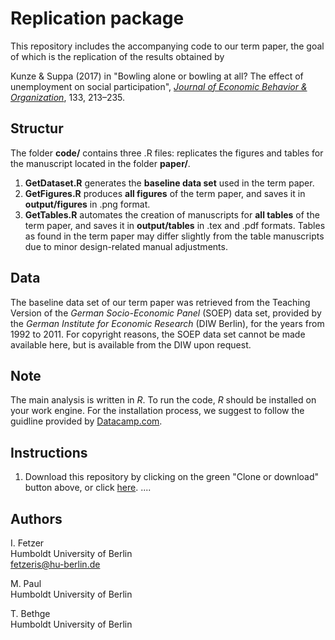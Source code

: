# Replication package

This repository includes the accompanying code to our term paper, the goal of which is the replication of the results obtained by 

Kunze & Suppa (2017) in "Bowling alone or bowling at all? The effect of unemployment on social participation", 
*[Journal of Economic Behavior & Organization](https://doi.org/10.1016/j.jebo.2016.11.012)*, 133, 213–235. 

## Structur
The folder **code/** contains three .R files:  replicates the figures and tables for the manuscript located in the folder **paper/**.
1. **GetDataset.R** generates the **baseline data set** used in the term paper.
2. **GetFigures.R** produces **all figures** of the term paper, and saves it in **output/figures** in .png format.
3. **GetTables.R** automates the creation of manuscripts for **all tables** of the term paper, and saves it in **output/tables** in .tex and .pdf formats. Tables as found in the term paper may differ slightly from the table manuscripts due to minor design-related manual adjustments. 

## Data 
The baseline data set of our term paper was retrieved from the Teaching Version of the *German Socio-Economic Panel* (SOEP) data set, provided by the *German Institute for Economic Research* (DIW Berlin), for the years from 1992 to 2011. 
For copyright reasons, the SOEP data set cannot be made available here, but is available from the DIW upon request. 

## Note 
The main analysis is written in *R*. To run the code, *R* should be installed on your work engine. 
For the installation process, we suggest to follow the guidline provided by [Datacamp.com](https://www.datacamp.com/tutorial/installing-R-windows-mac-ubuntu).

## Instructions
1. Download this repository by clicking on the green "Clone or download" button above, or click [here](https://github.com/DaHua89/KunzeSuppa16Code.git). 
.... 


## Authors
I. Fetzer   <br>
Humboldt University of Berlin  <br>
fetzeris@hu-berlin.de

M. Paul  <br>
Humboldt University of Berlin 

T. Bethge <br>
Humboldt University of Berlin 
